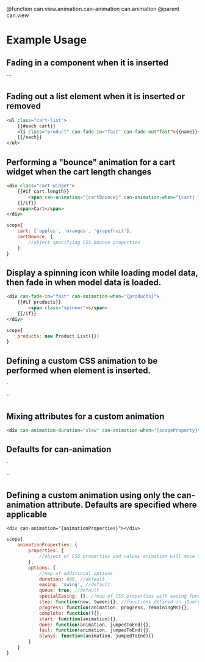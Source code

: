 @function can.view.animation.can-animation can.animation
@parent can.view

# Example Usage

## Fading in a component when it is inserted

`<app-component can-fade-in="slow"></app-component>``

## Fading out a list element when it is inserted or removed

```html
<ul class="cart-list">
    {{#each cart}}
    <li class="product" can-fade-in="fast" can-fade-out"fast">{{name}}</li>
    {{/each}}
</ul>
```

## Performing a "bounce" animation for a cart widget when the cart length changes

```html
<div class="cart-widget">
    {{#if cart.length}}
        <span can-animation="{cartBounce}" can-animation-when="{cart} length" class="cart-number">{{cart.length}}</span>
    {{/if}}
    <span>Cart</span>
</div>
```

```javascript
scope{
    cart: ['apples', 'oranges', 'grapefruit'],
    cartBounce: {
        //object specifying CSS bounce properties
    }
}
```

## Display a spinning icon while loading model data, then fade in when model data is loaded.

```html
<div can-fade-in="fast" can-animation-when="{products}">
    {{#if products}}
        <span class="spinner"></span>
    {{/if}}
</div>
```

```javascript
scope{
    products: new Product.List({})
}
```

## Defining a custom CSS animation to be performed when element is inserted.

`<div can-animation-inserted="{cssProperties}"></div>``

## Mixing attributes for a custom animation

```html
<div can-animation-duration="slow" can-animation-when="{scopeProperty}" can-animation-start="startFunction" can-animation-complete="completeFunction"></div>
```

## Defaults for can-animation

`<div can-animation-style="display: block" can-animation-when="inserted" can-animation-duration="400"></div>``

## Defining a custom animation using only the can-animation attribute. Defaults are specified where applicable

`<div can-animation="{animationProperties}"></div>`

```javascript
scope{
    animationProperties: {
        properties: {  
            //object of CSS properties and values animation will move toward
        },
        options: {
            //map of additional options
            duration: 400, //default
            easing: 'swing', //default
            queue: true, //default
            specialEasing: {}, //map of CSS properties with easing functions
            step: function(now, tween){}, //functions defined in jQuery animate
            progress: function(animation, progress, remainingMs){},
            complete: function(){},
            start: function(animation){},
            done: function(animation, jumpedToEnd){},
            fail: function(animation, jumpedToEnd){},
            always: function(animation, jumpedToEnd){}
        }
    }
}
```


